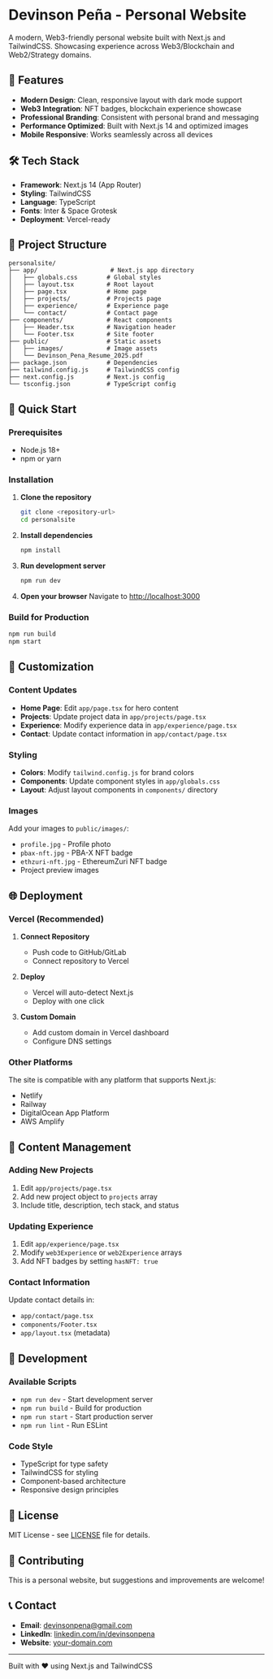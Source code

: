 # Devinson Peña - Personal Website

A modern, Web3-friendly personal website built with Next.js and TailwindCSS. Showcasing experience across Web3/Blockchain and Web2/Strategy domains.

## 🚀 Features

- **Modern Design**: Clean, responsive layout with dark mode support
- **Web3 Integration**: NFT badges, blockchain experience showcase
- **Professional Branding**: Consistent with personal brand and messaging
- **Performance Optimized**: Built with Next.js 14 and optimized images
- **Mobile Responsive**: Works seamlessly across all devices

## 🛠 Tech Stack

- **Framework**: Next.js 14 (App Router)
- **Styling**: TailwindCSS
- **Language**: TypeScript
- **Fonts**: Inter & Space Grotesk
- **Deployment**: Vercel-ready

## 📁 Project Structure

```
personalsite/
├── app/                    # Next.js app directory
│   ├── globals.css        # Global styles
│   ├── layout.tsx         # Root layout
│   ├── page.tsx           # Home page
│   ├── projects/          # Projects page
│   ├── experience/        # Experience page
│   └── contact/           # Contact page
├── components/            # React components
│   ├── Header.tsx         # Navigation header
│   └── Footer.tsx         # Site footer
├── public/                # Static assets
│   ├── images/            # Image assets
│   └── Devinson_Pena_Resume_2025.pdf
├── package.json           # Dependencies
├── tailwind.config.js     # TailwindCSS config
├── next.config.js         # Next.js config
└── tsconfig.json          # TypeScript config
```

## 🚀 Quick Start

### Prerequisites

- Node.js 18+ 
- npm or yarn

### Installation

1. **Clone the repository**
   ```bash
   git clone <repository-url>
   cd personalsite
   ```

2. **Install dependencies**
   ```bash
   npm install
   ```

3. **Run development server**
   ```bash
   npm run dev
   ```

4. **Open your browser**
   Navigate to [http://localhost:3000](http://localhost:3000)

### Build for Production

```bash
npm run build
npm start
```

## 🎨 Customization

### Content Updates

- **Home Page**: Edit `app/page.tsx` for hero content
- **Projects**: Update project data in `app/projects/page.tsx`
- **Experience**: Modify experience data in `app/experience/page.tsx`
- **Contact**: Update contact information in `app/contact/page.tsx`

### Styling

- **Colors**: Modify `tailwind.config.js` for brand colors
- **Components**: Update component styles in `app/globals.css`
- **Layout**: Adjust layout components in `components/` directory

### Images

Add your images to `public/images/`:
- `profile.jpg` - Profile photo
- `pbax-nft.jpg` - PBA-X NFT badge
- `ethzuri-nft.jpg` - EthereumZuri NFT badge
- Project preview images

## 🌐 Deployment

### Vercel (Recommended)

1. **Connect Repository**
   - Push code to GitHub/GitLab
   - Connect repository to Vercel

2. **Deploy**
   - Vercel will auto-detect Next.js
   - Deploy with one click

3. **Custom Domain**
   - Add custom domain in Vercel dashboard
   - Configure DNS settings

### Other Platforms

The site is compatible with any platform that supports Next.js:
- Netlify
- Railway
- DigitalOcean App Platform
- AWS Amplify

## 📝 Content Management

### Adding New Projects

1. Edit `app/projects/page.tsx`
2. Add new project object to `projects` array
3. Include title, description, tech stack, and status

### Updating Experience

1. Edit `app/experience/page.tsx`
2. Modify `web3Experience` or `web2Experience` arrays
3. Add NFT badges by setting `hasNFT: true`

### Contact Information

Update contact details in:
- `app/contact/page.tsx`
- `components/Footer.tsx`
- `app/layout.tsx` (metadata)

## 🔧 Development

### Available Scripts

- `npm run dev` - Start development server
- `npm run build` - Build for production
- `npm run start` - Start production server
- `npm run lint` - Run ESLint

### Code Style

- TypeScript for type safety
- TailwindCSS for styling
- Component-based architecture
- Responsive design principles

## 📄 License

MIT License - see [LICENSE](LICENSE) file for details.

## 🤝 Contributing

This is a personal website, but suggestions and improvements are welcome!

## 📞 Contact

- **Email**: devinsonpena@gmail.com
- **LinkedIn**: [linkedin.com/in/devinsonpena](https://linkedin.com/in/devinsonpena)
- **Website**: [your-domain.com](https://your-domain.com)

---

Built with ❤️ using Next.js and TailwindCSS